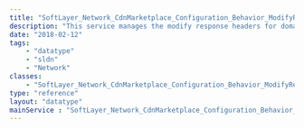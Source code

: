 ```yaml
---
title: "SoftLayer_Network_CdnMarketplace_Configuration_Behavior_ModifyResponseHeader"
description: "This service manages the modify response headers for domain mapping configurations. "
date: "2018-02-12"
tags:
    - "datatype"
    - "sldn"
    - "Network"
classes:
    - "SoftLayer_Network_CdnMarketplace_Configuration_Behavior_ModifyResponseHeader"
type: "reference"
layout: "datatype"
mainService : "SoftLayer_Network_CdnMarketplace_Configuration_Behavior_ModifyResponseHeader"
---
```

